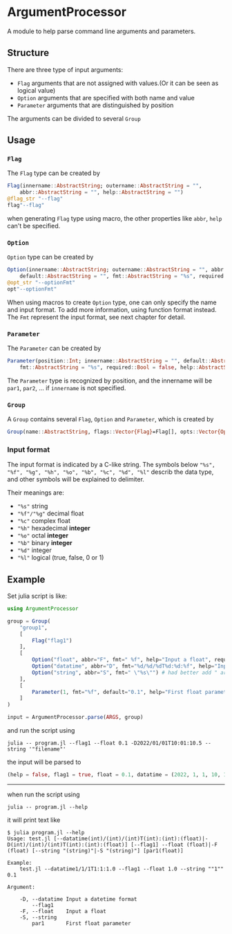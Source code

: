 # ArgumentProcessor

A module to help parse command line arguments and parameters.

## Structure

There are three type of input arguments:

- `Flag` arguments that are not assigned with values.(Or it can be seen as logical value)
- `Option` arguments that are specified with both name and value
- `Parameter` arguments that are distinguished by position

The arguments can be divided to several `Group`

## Usage

### `Flag`

The `Flag` type can be created by

```julia
Flag(innername::AbstractString; outername::AbstractString = "",
    abbr::AbstractString = "", help::AbstractString = "")
@flag_str "--flag"
flag"--flag"
```

when generating `Flag` type using macro, the other properties like `abbr`, `help` can't be specified.

### `Option`

`Option` type can be created by

```julia
Option(innername::AbstractString; outername::AbstractString = "", abbr::AbstractString = "",
    default::AbstractString = "", fmt::AbstractString = "%s", required::Bool = false, help::AbstractString = "")
@opt_str "--optionFmt"
opt"--optionFmt"
```

When using macros to create `Option` type, one can only specify the name and input format. To add more information,
using function format instead. The `Fmt` represent the input format, see next chapter for detail.

### `Parameter`

The `Parameter` can be created by

```julia
Parameter(position::Int; innername::AbstractString = "", default::AbstractString = "",
    fmt::AbstractString = "%s", required::Bool = false, help::AbstractString = "")
```

The `Parameter` type is recognized by position, and the innername will be `par1`, `par2`, ...
if `innername` is not specified.

### `Group`

A `Group` contains several `Flag`, `Option` and `Parameter`, which is created by

```julia
Group(name::AbstractString, flags::Vector{Flag}=Flag[], opts::Vector{Option}=Option[], pars::Vector{Parameter}=Parameter[])
```

### Input format

The input format is indicated by a C-like string.
The symbols below
`"%s", "%f", "%g", "%h", "%o", "%b", "%c", "%d", "%l"`
describ the data type, and other symbols will be explained to delimiter.

Their meanings are:

- `"%s"`        string
- `"%f"/"%g"`   decimal float
- `"%c"`        complex float
- `"%h"`        hexadecimal **integer**
- `"%o"`        octal **integer**
- `"%b"`        binary **integer**
- `"%d"`        integer
- `"%l"`        logical (true, false, 0 or 1)


## Example

Set julia script is like:

```julia
using ArgumentProcessor

group = Group(
    "group1",
    [
        Flag("flag1")
    ],
    [
        Option("float", abbr="F", fmt=" %f", help="Input a float", required=true), # pay attention to the space before %f
        Option("datatime", abbr="D", fmt="%d/%d/%dT%d:%d:%f", help="Input a datetime format"),
        Option("string", abbr="S", fmt=" \"%s\"") # had better add " around the string
    ],
    [
        Parameter(1, fmt="%f", default="0.1", help="First float parameter")
    ]
)

input = ArgumentProcessor.parse(ARGS, group)
```

and run the script using

```shell
julia -- program.jl --flag1 --float 0.1 -D2022/01/01T10:01:10.5 --string '"filename"'
```

the input will be parsed to

```julia
(help = false, flag1 = true, float = 0.1, datatime = (2022, 1, 1, 10, 1, 10.5), string = "filename", par1 = 0.1)
```

---

when run the script using

```shell
julia -- program.jl --help
```

it will print text like

```shell
$ julia program.jl --help
Usage: test.jl [--datatime(int)/(int)/(int)T(int):(int):(float)|-D(int)/(int)/(int)T(int):(int):(float)] [--flag1] --float (float)|-F (float) [--string "(string)"|-S "(string)"] [par1(float)]

Example:
    test.jl --datatime1/1/1T1:1:1.0 --flag1 --float 1.0 --string ""1"" 0.1

Argument:

    -D, --datatime Input a datetime format
        --flag1
    -F, --float    Input a float
    -S, --string
        par1       First float parameter
```

